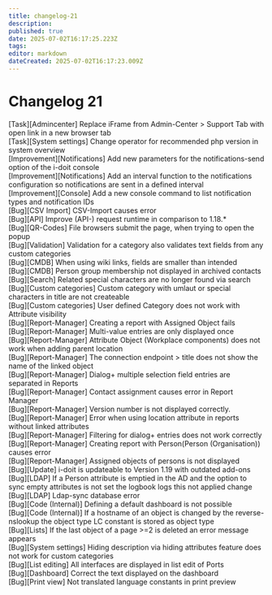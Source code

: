 ```yaml
---
title: changelog-21
description: 
published: true
date: 2025-07-02T16:17:25.223Z
tags: 
editor: markdown
dateCreated: 2025-07-02T16:17:23.009Z
---
```


# Changelog 21
<!-- cSpell:disable -->
<!-- markdownlint-disable MD052 -->
[Task][Admincenter]          Replace iFrame from Admin-Center > Support Tab with open link in a new browser tab<br>
[Task][System settings]      Change operator for recommended php version in system overview<br>
[Improvement][Notifications] Add new parameters for the notifications-send option of the i-doit console<br>
[Improvement][Notifications] Add an interval function to the notifications configuration so notifications are sent in a defined interval<br>
[Improvement][Console]       Add a new console command to list notification types and notification IDs<br>
[Bug][CSV Import]            CSV-Import causes error<br>
[Bug][API]                   Improve (API-) request runtime in comparison to 1.18.*<br>
[Bug][QR-Codes]              File browsers submit the page, when trying to open the popup<br>
[Bug][Validation]            Validation for a category also validates text fields from any custom categories<br>
[Bug][CMDB]                  When using wiki links, fields are smaller than intended<br>
[Bug][CMDB]                  Person group membership not displayed in archived contacts<br>
[Bug][Search]                Related special characters are no longer found via search<br>
[Bug][Custom categories]     Custom category with umlaut or special characters in title are not createable<br>
[Bug][Custom categories]     User defined Category does not work with Attribute visibility<br>
[Bug][Report-Manager]        Creating a report with Assigned Object fails<br>
[Bug][Report-Manager]        Multi-value entries are only displayed once<br>
[Bug][Report-Manager]        Attribute Object (Workplace components) does not work when adding parent location<br>
[Bug][Report-Manager]        The connection endpoint > title does not show the name of the linked object<br>
[Bug][Report-Manager]        Dialog+ multiple selection field entries are separated in Reports<br>
[Bug][Report-Manager]        Contact assignment causes error in Report Manager<br>
[Bug][Report-Manager]        Version number is not displayed correctly.<br>
[Bug][Report-Manager]        Error when using location attribute in reports without linked attributes<br>
[Bug][Report-Manager]        Filtering for dialog+ entries does not work correctly<br>
[Bug][Report-Manager]        Creating report with Person(Person (Organisation)) causes error<br>
[Bug][Report-Manager]        Assigned objects of persons is not displayed<br>
[Bug][Update]                i-doit is updateable to Version 1.19 with outdated add-ons<br>
[Bug][LDAP]                  If a Person attribute is emptied in the AD and the option to sync empty attributes is not set the logbook logs this not applied change<br>
[Bug][LDAP]                  Ldap-sync database error<br>
[Bug][Code (Internal)]       Defining a default dashboard is not possible<br>
[Bug][Code (Internal)]       If a hostname of an object is changed by the reverse-nslookup the object type LC constant is stored as object type<br>
[Bug][Lists]                 If the last object of a page >=2 is deleted an error message appears<br>
[Bug][System settings]       Hiding description via hiding attributes feature does not work for custom categories<br>
[Bug][List editing]          All interfaces are displayed in list edit of Ports<br>
[Bug][Dashboard]             Correct the text displayed on the dashboard<br>
[Bug][Print view]            Not translated language constants in print preview<br>
